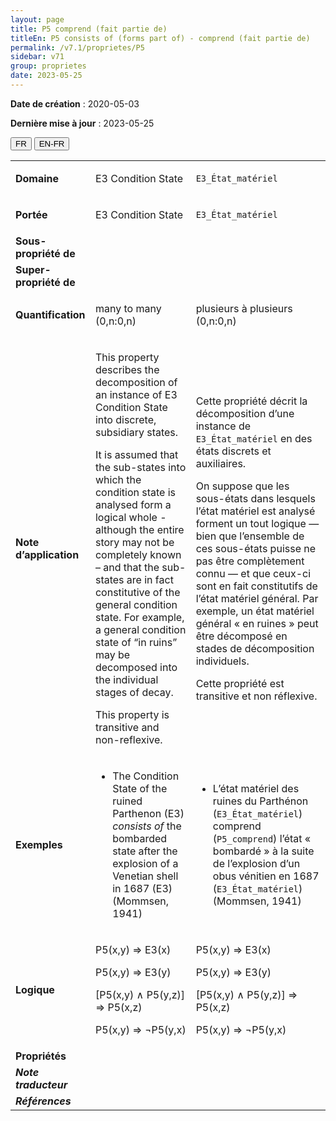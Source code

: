 ```yaml
---
layout: page
title: P5 comprend (fait partie de)
titleEn: P5 consists of (forms part of) - comprend (fait partie de)
permalink: /v7.1/proprietes/P5
sidebar: v71
group: proprietes
date: 2023-05-25
---
```


**Date de création** : 2020-05-03

**Dernière mise à jour** : 2023-05-25

<div class="lang-buttons">
 <button id="fr" class="activate">FR</button>
 <button id="en-fr">EN-FR</button>
</div>

<table>
<tbody>
<tr>
<td><strong>Domaine</strong></td>
<td class="en">
<p>Ε3 Condition State</p>
</td>
<td>
<p><code class="language-plaintext highlighter-rouge">E3_État_matériel</code></p>
</td>
</tr>
<tr>
<td><strong>Portée</strong></td>
<td class="en">
<p>Ε3 Condition State</p>
</td>
<td>
<p><code class="language-plaintext highlighter-rouge">E3_État_matériel</code></p>
</td>
</tr>
<tr>
<td><strong>Sous-propriété de</strong></td>
<td class="en">
</td>
<td>
</td>
</tr>
<tr>
<td><strong>Super-propriété de</strong></td>
<td class="en">
</td>
<td>
</td>
</tr>
<tr>
<td><strong>Quantification</strong></td>
<td class="en">
<p>many to many (0,n:0,n)</p>
</td>
<td>
<p>plusieurs à plusieurs (0,n:0,n)</p>
</td>
</tr>
<tr>
<td><strong>Note d’application</strong></td>
<td class="en">
<p>This property describes the decomposition of an instance of E3 Condition State into discrete, subsidiary states.</p>
<p>It is assumed that the sub-states into which the condition state is analysed form a logical whole - although the entire story may not be completely known – and that the sub-states are in fact constitutive of the general condition state. For example, a general condition state of “in ruins” may be decomposed into the individual stages of decay.</p>
<p>This property is transitive and non-reflexive.</p>
</td>
<td>
<p>Cette propriété décrit la décomposition d’une instance de <code class="language-plaintext highlighter-rouge">E3_État_matériel</code> en des états discrets et auxiliaires.</p>
<p>On suppose que les sous-états dans lesquels l’état matériel est analysé forment un tout logique — bien que l’ensemble de ces sous-états puisse ne pas être complètement connu — et que ceux-ci sont en fait constitutifs de l’état matériel général. Par exemple, un état matériel général « en ruines » peut être décomposé en stades de décomposition individuels. </p>
<p>Cette propriété est transitive et non réflexive. </p>
</td>
</tr>
<tr>
<td><strong>Exemples</strong></td>
<td class="en">
<ul>
<li><p>The Condition State of the ruined Parthenon (E3) <em>consists of</em> the bombarded state after the explosion of a Venetian shell in 1687 (E3) (Mommsen, 1941)</p>
</li>
</ul>
</td>
<td>
<ul>
<li><p>L’état matériel des ruines du Parthénon (<code class="language-plaintext highlighter-rouge">E3_État_matériel</code>) comprend (<code class="language-plaintext highlighter-rouge">P5_comprend</code>) l’état « bombardé » à la suite de l’explosion d’un obus vénitien en 1687 (<code class="language-plaintext highlighter-rouge">E3_État_matériel</code>) (Mommsen, 1941)</p>
</li>
</ul>
</td>
</tr>
<tr>
<td><strong>Logique</strong></td>
<td class="en">
<p>P5(x,y) ⇒ E3(x)</p>
<p>P5(x,y) ⇒ E3(y)</p>
<p>[P5(x,y) ∧ P5(y,z)] ⇒ P5(x,z)</p>
<p>P5(x,y) ⇒ ¬P5(y,x)</p>
</td>
<td>
<p>P5(x,y) ⇒ E3(x)</p>
<p>P5(x,y) ⇒ E3(y)</p>
<p>[P5(x,y) ∧ P5(y,z)] ⇒ P5(x,z)</p>
<p>P5(x,y) ⇒ ¬P5(y,x)</p>
</td>
</tr>
<tr>
<td><strong>Propriétés</strong></td>
<td class="en">
</td>
<td>
</td>
</tr>
<tr>
<td><strong><em>Note traducteur</em></strong></td>
<td colspan="2">
</td>
</tr>
<tr>
<td><strong><em>Références</em></strong></td>
<td colspan="2">
</td>
</tr>
</tbody>
</table>
